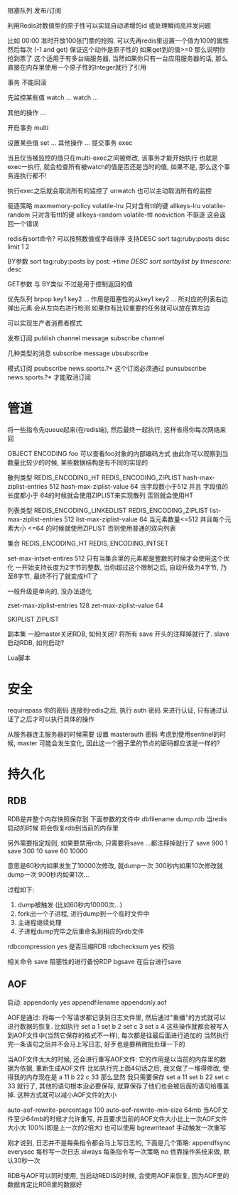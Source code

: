 阻塞队列
发布/订阅

利用Redis对数值型的原子性可以实现自动递增的id
或处理瞬间高并发问题

比如 00:00 准时开放100张门票的抢购.
可以先再redis里设置一个值为100的属性
然后每次 (-1 and get) 保证这个动作是原子性的
如果get到的值>=0 那么说明你抢到票了
这个适用于有多台端服务器, 当然如果你只有一台应用服务器的话, 那么直接在内存里使用一个原子性的Integer就行了引用

事务 不能回滚

先监控某些值
watch ...
watch ...

其他的操作
...

开启事务
multi

设置某些值
set ...
其他操作
...
提交事务
exec

当且仅当被监控的值只在multi-exec之间被修改, 该事务才能开始执行
也就是exec一执行, 就会检查所有被watch的值是否还是当时的值, 如果不是, 那么这个事务连执行都不!

执行exec之后就会取消所有的监控了
unwatch 也可以主动取消所有的监控



驱逐策略
maxmemory-policy
volatile-lru 只对含有ttl的键
allkeys-lru
volatile-random 只对含有ttl的键
allkeys-random
volatile-ttl
noeviction 不驱逐 这会返回一个错误

redis有sort命令?
可以按照数值或字母排序
支持DESC
sort tag:ruby:posts desc limit 1 2

BY参数
sort tag:ruby:posts by post:*->time DESC
sort sortbylist by timescore:* desc

GET参数 与 BY类似 不过是用于控制返回的值

优先队列
brpop key1 key2 ... 作用是阻塞性的从key1 key2 ... 所对应的列表右边弹出元素
会从左向右进行检测
如果你有比较重要的任务就可以放在靠左边

可以实现生产者消费者模式

发布订阅
publish channel message
subscribe channel

几种类型的消息
subscribe
message
ubsubscribe

模式订阅
psubscribe news.sports.?*
这个订阅必须通过 punsubscribe news.sports.?* 才能取消订阅


# 管道 #
将一些指令先queue起来(在redis端), 然后最终一起执行, 这样省得你每次网络来回


OBJECT ENCODING foo
可以查看foo对象的内部编码方式
由此你可以观察到当数量比较少的时候, 某些数据结构是有不同的实现的

散列类型
REDIS_ENCODING_HT REDIS_ENCODING_ZIPLIST
hash-max-ziplist-entries 512
hash-max-ziplist-value 64
当字段数小于512 并且 字段值的长度都小于 64的时候就会使用ZIPLIST来实现散列
否则就会使用HT

列表类型
REDIS_ENCODING_LINKEDLIST REDIS_ENCODING_ZIPLIST
list-max-ziplist-entries 512
list-max-ziplist-value 64
当元素数量<=512 并且每个元素大小 <=64 的时候就使用ZIPLIST
否则使用普通的双向列表

集合
REDIS_ENCODING_HT REDIS_ENCODING_INTSET

set-max-intset-entires 512
只有当集合里的元素都是整数的时候才会使用这个优化
一开始支持长度为2字节的整数, 当你超过这个限制之后, 自动升级为4字节, 乃至8字节, 最终不行了就变成HT了

一般升级是单向的, 没办法退化

zset-max-ziplist-entries 128
zet-max-ziplist-value 64

SKIPLIST ZIPLIST

副本集
一般master关闭RDB, 如何关闭? 将所有 save 开头的注释掉就行了.
slave启动RDB, 如何启动?

Lua脚本


# 安全 #
requirepass 你的密码
连接到redis之后, 执行 auth 密码 来进行认证, 只有通过认证了之后才可以执行具体的操作

从服务器连主服务器的时候需要 设置 masterauth 密码
考虑到使用sentinel的时候, master 可能会发生变化, 因此这一个圈子里的节点的密码都应该是一样的?

# 持久化 #

## RDB ##
RDB是井整个内存快照保存到 下面参数的文件中
dbfilename dump.rdb
当redis启动的时候 将会恢复rdb到当前的内存里

另外需要指定规则, 如果要禁用rdb, 只需要将save ...都注释掉就行了
save 900 1
save 300 10
save 60 10000

意思是60秒内如果发生了10000次修改, 就dump一次
300秒内如果10次修改就dump一次
900秒内如果1次...

过程如下:
1. dump被触发 (比如60秒内10000次...)
2. fork出一个子进程, 进行dump到一个临时文件中
3. 主进程继续处理
4. 子进程dump完毕之后重命名到相应的rdb文件

rdbcompression yes 是否压缩RDB
rdbchecksum yes 校验

相关命令
save 阻塞性的进行备份RDP
bgsave 在后台进行save

## AOF ##
启动:
appendonly yes
appendfilename appendonly.aof

AOF是通过: 将每一个写请求都记录到日志文件里, 然后通过"重播"的方式就可以进行数据的恢复.
比如执行
set a 1
set b 2
set c 3
set a 4
这些操作就都会被写入到AOF文件中(当然它保存的格式不一样), 每次都是往最后面进行追加的
当然执行完一条语句之后并不会马上写日志, 好歹也是要稍微批处理一下的

当AOF文件太大的时候, 还会进行重写AOF文件:
它的作用是以当前的内存里的数据为依据, 重新生成AOF文件
比如执行完上面4句话之后, 我又做了一堆得修改, 使得我的内存现在是
a 11
b 22
c 33
那么显然 我只需要保存
set a 11
set b 22
set c 33
就行了, 其他的语句根本没必要保存, 就算保存了他们也会被后面的语句给覆盖掉.
这种方式就可以减小AOF文件的大小

auto-aof-rewrite-percentage 100
auto-aof-rewrite-min-size 64mb
当AOF文件至少64mb的时候才允许重写, 并且要求当前的AOF文件大小比上一次AOF文件大小大 100%(即是上一次的2倍大)
也可以使用 bgrewriteaof 手动触发一次重写

刚才说到, 日志并不是每条指令都会马上写日志的, 下面是几个策略:
appendfsync everysec 每秒写一次日志
always 每条指令写一次策略
no 依靠操作系统来做, 默认30秒一次

RDB与AOF可以同时使用, 当启动REDIS的时候, 会使用AOF来恢复, 因为AOF里的数据肯定比RDB里的数据好


